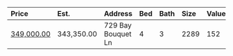 | Price                                                                                  | Est.       | Address            | Bed | Bath | Size | Value | Days | Lot       | Year | HOA | Open |
| :------------------------------------------------------------------------------------- | :--------- | :----------------- | :-- | :--- | :--- | :---- | :--- | :-------- | :--- | :-- | :--- |
| [349,000.00](https://www.movoto.com/home/729-bay-bouquet-ln-apex-nc-27523-413_2335814) | 343,350.00 | 729 Bay Bouquet Ln | 4   | 3    | 2289 | 152   | 8    | 6534 Sqft | 2011 | 46  |      |